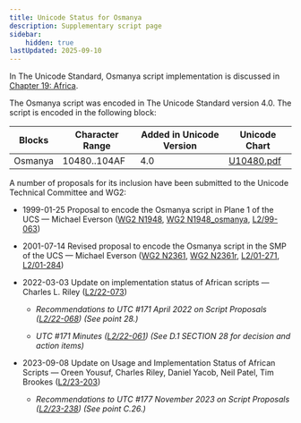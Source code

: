 ```yaml
---
title: Unicode Status for Osmanya
description: Supplementary script page
sidebar:
    hidden: true
lastUpdated: 2025-09-10
---
```


In The Unicode Standard, Osmanya script implementation is discussed in [Chapter 19: Africa](https://www.unicode.org/versions/latest/core-spec/chapter-19/#G16914).

[comment]: # (end of intro)

[comment]: # (start of blocks)

The Osmanya script was encoded in The Unicode Standard version 4.0. The script is encoded in the following block:

| Blocks | Character Range | Added in Unicode Version | Unicode Chart |
| ------ | --------------- | ------------------------ | ------------- |
| Osmanya  | 10480..104AF | 4.0 | [U10480.pdf](http://www.unicode.org/charts/PDF/U10480.pdf) |

[comment]: # (end of blocks)

[comment]: # (start of chars)



[comment]: # (end of chars)

[comment]: # (start of rest)

A number of proposals for its inclusion have been submitted to the Unicode Technical Committee and WG2:

- 1999-01-25 Proposal to encode the Osmanya script in Plane 1 of the UCS — Michael Everson ([WG2 N1948](https://www.unicode.org/wg2/docs/n1948.pdf), [WG2 N1948_osmanya](https://www.unicode.org/wg2/docs/n1948_osmanya.pdf), [L2/99-063](http://www.unicode.org/L2/L1999/n1948.pdf))

- 2001-07-14 Revised proposal to encode the Osmanya script in the SMP of the UCS — Michael Everson ([WG2 N2361](https://www.unicode.org/wg2/docs/n2361.pdf), [WG2 N2361r](https://www.unicode.org/wg2/docs/n2361r.pdf), [L2/01-271](http://www.unicode.org/cgi-bin/GetMatchingDocs.pl?L2/01-271), [L2/01-284](http://www.unicode.org/cgi-bin/GetMatchingDocs.pl?L2/01-284))

- 2022-03-03 Update on implementation status of African scripts — Charles L. Riley ([L2/22-073](http://www.unicode.org/cgi-bin/GetMatchingDocs.pl?L2/22-073))

  - _Recommendations to UTC #171 April 2022 on Script Proposals ([L2/22-068](http://www.unicode.org/cgi-bin/GetMatchingDocs.pl?L2/22-068)) (See point 28.)_

  - _UTC #171 Minutes ([L2/22-061](https://www.unicode.org/L2/L2022/22061.htm)) (See D.1 SECTION 28 for decision and action items)_

- 2023-09-08 Update on Usage and Implementation Status of African Scripts — Oreen Yousuf, Charles Riley, Daniel Yacob, Neil Patel, Tim Brookes ([L2/23-203](http://www.unicode.org/cgi-bin/GetMatchingDocs.pl?L2/23-203))

  - _Recommendations to UTC #177 November 2023 on Script Proposals ([L2/23-238](http://www.unicode.org/cgi-bin/GetMatchingDocs.pl?L2/23-238)) (See point C.26.)_
